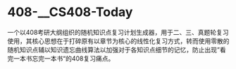 # 408-__CS408-Today
一个以408考研大纲组织的随机知识点复习计划生成器，用于二、三、真题轮复习使用，其核心思想在于打碎原有以章节为核心的线性化复习方式，转而使用零散的随机知识点辅以知识遗忘曲线算法以加强对于各知识点细节的记忆，防止出现”看完一本书忘完一本书“的408复习痛点。
